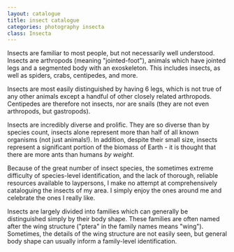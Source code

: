 ```yaml
---
layout: catalogue
title: insect catalogue
categories: photography insecta
class: Insecta
---
```


Insects are familiar to most people, but not necessarily well understood.
Insects are arthropods (meaning "jointed-foot"), animals which have jointed legs and a segmented body
with an exoskeleton. This includes insects, as well as spiders, crabs,
centipedes, and more.

Insects are most easily distinguished by having 6 legs, which is not true of any other animals except a handful of other closely related arthropods. Centipedes are therefore not insects, nor are snails (they are not even arthropods, but gastropods).

Insects are incredibly diverse and prolific. They are so diverse than by species count, insects alone represent more than half of all known organisms (not just animals!). In addition, despite their small size, insects represent a significant portion of the biomass of Earth - it is thought that there are more ants than humans _by weight_.

Because of the great number of insect species, the sometimes extreme difficulty of species-level identification, and the lack of thorough, reliable resources available to laypersons, I make no attempt at comprehensively cataloguing the insects of my area. I simply enjoy the ones around me and celebrate the ones I really like.

Insects are largely divided into families which can generally be distinguished simply by their body shape. These families are often named after the wing structure ("ptera" in the family names means "wing"). Sometimes, the details of the wing structure are not easily seen, but general body shape can usually inform a family-level identification.

<!-- Some of the larger families include:
- **coleoptera**, meaning "covered wings", the beetles. Typically, it is quite easy to identify a beetle: unless it is in flight, you won't see its wings. Instead you will see its elytra, the movable armor plates which cover its wings. Beetles tend to have a "fully armored" look.
- **diptera**, meaning "two-winged", the true flies. If you can definitely identify a specimen as having only two wings, it is probably a diptera. Often the wings are folded back on the body at an angle (picture a housefly).
- **hymenoptera**, meaning "clasped wings". These are ants, bees, and wasps (but not termites!). Their name comes from a small hook which latches their front and back wings together - this can't be seen without careful examination, but most people are familiar with the body shape of bees, wasps, and ants. The hardest part of hymenoptera identification is the large number of diptera which mimic the shape and coloration of bees: without being familiar with all the local bee species, an observer should count the number of wings to be sure which family they are looking at. Hymenoptera can often sting; diptera cannot. -->

<!-- {% include families.html class=site.insecta families=site.data.Insecta %} -->